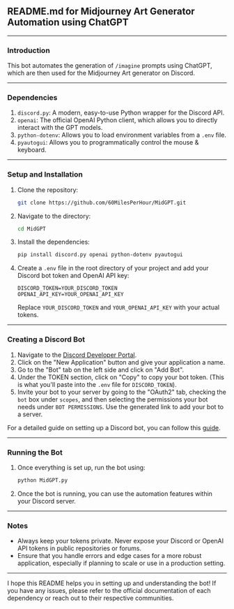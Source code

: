 ## README.md for Midjourney Art Generator Automation using ChatGPT

---

### Introduction

This bot automates the generation of `/imagine` prompts using ChatGPT, which are then used for the Midjourney Art generator on Discord.

---

### Dependencies

1. `discord.py`: A modern, easy-to-use Python wrapper for the Discord API.
2. `openai`: The official OpenAI Python client, which allows you to directly interact with the GPT models.
3. `python-dotenv`: Allows you to load environment variables from a `.env` file.
4. `pyautogui`: Allows you to programmatically control the mouse & keyboard.

---

### Setup and Installation

1. Clone the repository:
    ```bash
    git clone https://github.com/60MilesPerHour/MidGPT.git
    ```

2. Navigate to the directory:
    ```bash
    cd MidGPT
    ```

3. Install the dependencies:
    ```bash
    pip install discord.py openai python-dotenv pyautogui
    ```

4. Create a `.env` file in the root directory of your project and add your Discord bot token and OpenAI API key:

    ```
    DISCORD_TOKEN=YOUR_DISCORD_TOKEN
    OPENAI_API_KEY=YOUR_OPENAI_API_KEY
    ```

    Replace `YOUR_DISCORD_TOKEN` and `YOUR_OPENAI_API_KEY` with your actual tokens.

---

### Creating a Discord Bot

1. Navigate to the [Discord Developer Portal](https://discord.com/developers/applications).
2. Click on the "New Application" button and give your application a name.
3. Go to the "Bot" tab on the left side and click on "Add Bot".
4. Under the TOKEN section, click on "Copy" to copy your bot token. (This is what you'll paste into the `.env` file for `DISCORD_TOKEN`).
5. Invite your bot to your server by going to the "OAuth2" tab, checking the `bot` box under `scopes`, and then selecting the permissions your bot needs under `BOT PERMISSIONS`. Use the generated link to add your bot to a server.

For a detailed guide on setting up a Discord bot, you can follow this [guide](https://discordpy.readthedocs.io/en/stable/discord.html).

---

### Running the Bot

1. Once everything is set up, run the bot using:
    ```bash
    python MidGPT.py
    ```

2. Once the bot is running, you can use the automation features within your Discord server.

---

### Notes

- Always keep your tokens private. Never expose your Discord or OpenAI API tokens in public repositories or forums.
- Ensure that you handle errors and edge cases for a more robust application, especially if planning to scale or use in a production setting.

---

I hope this README helps you in setting up and understanding the bot! If you have any issues, please refer to the official documentation of each dependency or reach out to their respective communities.
